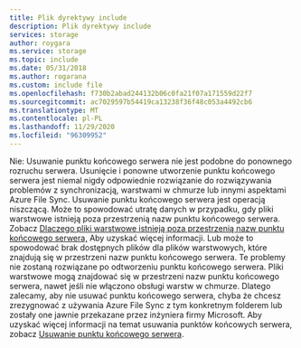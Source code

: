 ```yaml
---
title: Plik dyrektywy include
description: Plik dyrektywy include
services: storage
author: roygara
ms.service: storage
ms.topic: include
ms.date: 05/31/2018
ms.author: rogarana
ms.custom: include file
ms.openlocfilehash: f730b2abad244132b06c0fa21f07a171559d22f7
ms.sourcegitcommit: ac7029597b54419ca13238f36f48c053a4492cb6
ms.translationtype: MT
ms.contentlocale: pl-PL
ms.lasthandoff: 11/29/2020
ms.locfileid: "96309952"
---
```

Nie: Usuwanie punktu końcowego serwera nie jest podobne do ponownego rozruchu serwera. Usunięcie i ponowne utworzenie punktu końcowego serwera jest niemal nigdy odpowiednie rozwiązanie do rozwiązywania problemów z synchronizacją, warstwami w chmurze lub innymi aspektami Azure File Sync. Usuwanie punktu końcowego serwera jest operacją niszczącą. Może to spowodować utratę danych w przypadku, gdy pliki warstwowe istnieją poza przestrzenią nazw punktu końcowego serwera. Zobacz [Dlaczego pliki warstwowe istnieją poza przestrzenią nazw punktu końcowego serwera,](../articles/storage/files/storage-files-faq.md#afs-tiered-files-out-of-endpoint) Aby uzyskać więcej informacji. Lub może to spowodować brak dostępnych plików dla plików warstwowych, które znajdują się w przestrzeni nazw punktu końcowego serwera. Te problemy nie zostaną rozwiązane po odtworzeniu punktu końcowego serwera. Pliki warstwowe mogą znajdować się w przestrzeni nazw punktu końcowego serwera, nawet jeśli nie włączono obsługi warstw w chmurze. Dlatego zalecamy, aby nie usuwać punktu końcowego serwera, chyba że chcesz zrezygnować z używania Azure File Sync z tym konkretnym folderem lub zostały one jawnie przekazane przez inżyniera firmy Microsoft. Aby uzyskać więcej informacji na temat usuwania punktów końcowych serwera, zobacz [Usuwanie punktu końcowego serwera](../articles/storage/files/storage-sync-files-server-endpoint.md#remove-a-server-endpoint).    
